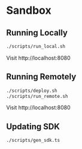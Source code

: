 # Sandbox

## Running Locally

```sh
./scripts/run_local.sh
```

Visit http://localhost:8080

## Running Remotely

```sh
./scripts/deploy.sh
./scripts/run_remote.sh
```

Visit http://localhost:8080

## Updating SDK

```sh
./scripts/gen_sdk.ts
```

